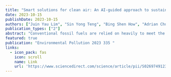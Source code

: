 ```yaml
---
title: "Smart solutions for clean air: An AI-guided approach to sustainable industrial pollution control in coal-fired power plant"
date: 2023-10-15
publishDate: 2023-10-15
authors: ["Juin Yau Lim", "Sin Yong Teng", "Bing Shen How", "Adrian Chun Minh Loy", "SungKu Heo", "Jeroen Jansen", "Pau Loke Show", "Chang Kyoo Yoo"]
publication_types: ["2"]
abstract: "Conventional fossil fuels are relied on heavily to meet the ever-increasing demand for energy required by human activities. However, their usage generates significant air pollutant emissions, such as NOx, SOx, and particulate matter. As a result, a complete air pollutant control system is necessary. However, the intensive operation of such systems is expected to cause deterioration and reduce their efficiency. Therefore, this study evaluates the current air pollutant control configuration of a coal-powered plant and proposes an upgraded system. Using a year-long dataset of air pollutants collected at 30-min intervals from the plant's telemonitoring system, untreated flue gas was reconstructed with a variational autoencoder. Subsequently, a superstructure model with various technology options for treating NOx, SOx, and particulate matter was developed. The most sustainable configuration, which included reburning …"
featured: true
publication: "Environmental Pollution 2023 335 "
links:
  - icon_pack: fas
    icon: scroll
    name: Link
    url: 'https://www.sciencedirect.com/science/article/pii/S0269749123013374'
---
```

